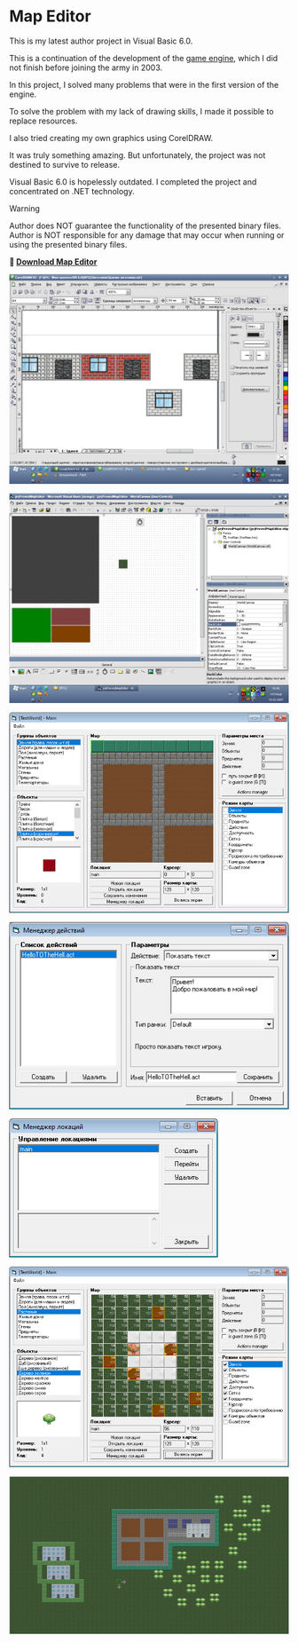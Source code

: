 # Map Editor

This is my latest author project in Visual Basic 6.0.

This is a continuation of the development of the [game engine](../../2003/assets/game), which I did not finish before joining the army in 2003.

In this project, I solved many problems that were in the first version of the engine.

To solve the problem with my lack of drawing skills, I made it possible to replace resources.

I also tried creating my own graphics using CorelDRAW.

It was truly something amazing. But unfortunately, the project was not destined to survive to release.

Visual Basic 6.0 is hopelessly outdated. I completed the project and concentrated on .NET technology.

> [!WARNING]
> Author does NOT guarantee the functionality of the presented binary files.
> Author is NOT responsible for any damage that may occur when running or using the presented binary files.

**:floppy_disk: [Download Map Editor](MapEditor.zip)**

![Map Editor](2007-02-15_17-35.png)

![Map Editor](2007-02-16_16-40.png)

![Map Editor](screen_001.png)

![Map Editor](screen_002.png)

![Map Editor](screen_003.png)

![Map Editor](screen_004.png)

![Map Editor](screen_005.png)
